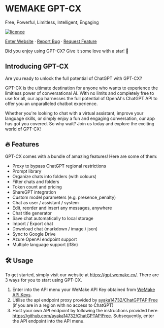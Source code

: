 # WEMAKE GPT-CX

Free, Powerful, Limitless, Intelligent, Engaging

[![licence](https://img.shields.io/github/license/WEMAKE-CX/GPT-CX?style=flat-square)](https://github.com/WEMAKE-CX/GPT-CX/blob/main/LICENSE)

[Enter Website](https://wemake.cx) · [Report Bug](https://github.com/WEMAKE-CX/GPT-CX/issues/new/choose) · [Request Feature](https://github.com/WEMAKE-CX/GPT-CX/issues/new/choose)

Did you enjoy using GPT-CX? Give it some love with a star! 🌟

## Introducing GPT-CX

Are you ready to unlock the full potential of ChatGPT with GPT-CX?

GPT-CX is the ultimate destination for anyone who wants to experience the limitless power of conversational AI. With no limits and completely free to use for all, our app harnesses the full potential of OpenAI's ChatGPT API to offer you an unparalleled chatbot experience.

Whether you're looking to chat with a virtual assistant, improve your language skills, or simply enjoy a fun and engaging conversation, our app has got you covered. So why wait? Join us today and explore the exciting world of GPT-CX!

## 🔥 Features

GPT-CX comes with a bundle of amazing features! Here are some of them:

- Proxy to bypass ChatGPT regional restrictions
- Prompt library
- Organize chats into folders (with colours)
- Filter chats and folders
- Token count and pricing
- ShareGPT integration
- Custom model parameters (e.g. presence_penalty)
- Chat as user / assistant / system
- Edit, reorder and insert any messages, anywhere
- Chat title generator
- Save chat automatically to local storage
- Import / Export chat
- Download chat (markdown / image / json)
- Sync to Google Drive
- Azure OpenAI endpoint support
- Multiple language support (i18n)

## 🛠️ Usage

To get started, simply visit our website at <https://gpt.wemake.cx/>. There are 3 ways for you to start using GPT-CX.

1. Enter into the API menu your WeMake API Key obtained from [WeMake API Keys](https://platform.openai.com/account/api-keys).
2. Utilise the api endpoint proxy provided by [ayaka14732/ChatGPTAPIFree](https://github.com/ayaka14732/ChatGPTAPIFree) (if you are in a region with no access to ChatGPT)
3. Host your own API endpoint by following the instructions provided here: <https://github.com/ayaka14732/ChatGPTAPIFree>. Subsequently, enter the API endpoint into the API menu.
